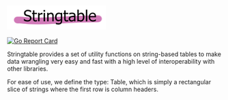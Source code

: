 

![Stringtable](stringtable.png)

[![Go Report Card](https://goreportcard.com/badge/github.com/tovare/stringtable)](https://goreportcard.com/report/github.com/tovare/stringtable)

Stringtable provides a set of utility functions on string-based tables to make data wrangling very easy and fast with a high level of interoperability with other libraries.

For ease of use, we define the type: Table, which is simply a rectangular slice of strings where the first row is column headers.


